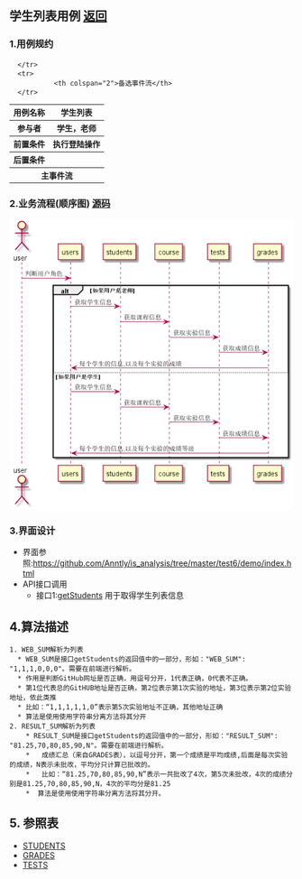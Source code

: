 ## 学生列表用例 [返回](../README.MD)

### 1.用例规约

<table>
      <tr>
			   <th>用例名称</th>
			   <th>学生列表</th>
      </tr>
      <tr>
			   <th>参与者</th>
			   <th>学生，老师</th>
      </tr>
      <tr>
			   <th>前置条件</th>
			   <th>执行登陆操作</th>
      </tr>
      <tr>
			   <th>后置条件</th>
			   <th></th>
      </tr>
      <tr>
			   <th colspan="2">主事件流</th>
      </tr>
      <tr>

      </tr>
      <tr>
			   <th colspan="2">备选事件流</th>
      </tr>
</table>

### 2.业务流程(顺序图) [源码](../学生列表顺序图.puml)

![业务流程](../学生列表顺序图.png "学生列表")

### 3.界面设计
* 界面参照:https://github.com/Anntly/is_analysis/tree/master/test6/demo/index.html
* API接口调用
  * 接口1:[getStudents](../接口/getStudents.md)
  用于取得学生列表信息

## 4.算法描述
    1. WEB_SUM解析为列表
      * WEB_SUM是接口getStudents的返回值中的一部分，形如："WEB_SUM": "1,1,1,0,0,0"。需要在前端进行解析。
      * 作用是判断GitHub网址是否正确，用逗号分开，1代表正确，0代表不正确。
      * 第1位代表总的GitHUB地址是否正确，第2位表示第1次实验的地址，第3位表示第2位实验地址，依此类推
      * 比如：“1,1,1,1,1,0”表示第5次实验地址不正确，其他地址正确
      * 算法是使用使用字符串分离方法将其分开
    2. RESULT_SUM解析为列表
        * RESULT_SUM是接口getStudents的返回值中的一部分，形如："RESULT_SUM": "81.25,70,80,85,90,N"。需要在前端进行解析。
        *   成绩汇总（来自GRADES表），以逗号分开，第一个成绩是平均成绩,后面是每次实验的成绩，N表示未批改，平均分只计算已批改的。
        *   比如：“81.25,70,80,85,90,N”表示一共批改了4次，第5次未批改，4次的成绩分别是81.25,70,80,85,90,N，4次的平均分是81.25
        *  算法是使用使用字符串分离方法将其分开。
## 5. 参照表
* [STUDENTS](../数据库设计.md/#STUDENTS)
* [GRADES](../数据库设计.md/#GRADES)
* [TESTS](../数据库设计.md/#TESTS)
